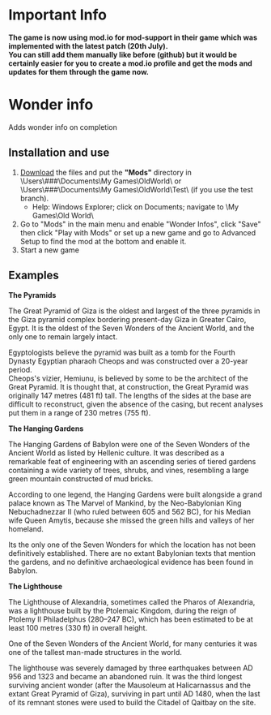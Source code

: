 # Important Info
**The game is now using mod.io for mod-support in their game which was implemented with the latest patch (20th July).<br>
You can still add them manually like before (github) but it would be certainly easier for you to create a mod.io profile and get the mods and updates for them through the game now.**

# Wonder info
 Adds wonder info on completion



## Installation and use


1. [Download](https://github.com/ShadowDuke/OW_WonderInfos/archive/master.zip) the files and put the **"Mods"** directory in \Users\\###\Documents\My Games\OldWorld\ or \Users\\###\Documents\My Games\OldWorld\Test\ (if you use the test branch).
   - Help: Windows Explorer; click on Documents; navigate to \My Games\Old World\
2. Go to "Mods" in the main menu and enable "Wonder Infos", click "Save" then click "Play with Mods" or set up a new game and go to Advanced Setup to find the mod at the bottom and enable it.
3. Start a new game

## Examples

**The Pyramids**

The Great Pyramid of Giza is the oldest and largest of the three pyramids in the Giza pyramid complex bordering present-day Giza in Greater Cairo, Egypt. It is the oldest of the Seven Wonders of the Ancient World, and the only one to remain largely intact.

Egyptologists believe the pyramid was built as a tomb for the Fourth Dynasty Egyptian pharaoh Cheops and was constructed over a 20-year period.<br>Cheops's vizier, Hemiunu, is believed by some to be the architect of the Great Pyramid. It is thought that, at construction, the Great Pyramid was originally 147 metres (481 ft) tall.
The lengths of the sides at the base are difficult to reconstruct, given the absence of the casing, but recent analyses put them in a range of 230 metres (755 ft).

**The Hanging Gardens**

The Hanging Gardens of Babylon were one of the Seven Wonders of the Ancient World as listed by Hellenic culture. It was described as a remarkable feat of engineering with an ascending series of tiered gardens containing a wide variety of trees, shrubs, and vines, resembling a large green mountain constructed of mud bricks.

According to one legend, the Hanging Gardens were built alongside a grand palace known as The Marvel of Mankind, by the Neo-Babylonian King Nebuchadnezzar II (who ruled between 605 and 562 BC), for his Median wife Queen Amytis, because she missed the green hills and valleys of her homeland.

Its the only one of the Seven Wonders for which the location has not been definitively established. There are no extant Babylonian texts that mention the gardens, and no definitive archaeological evidence has been found in Babylon.

**The Lighthouse**

The Lighthouse of Alexandria, sometimes called the Pharos of Alexandria, was a lighthouse built by the Ptolemaic Kingdom, during the reign of Ptolemy II Philadelphus (280–247 BC), which has been estimated to be at least 100 metres (330 ft) in overall height.

One of the Seven Wonders of the Ancient World, for many centuries it was one of the tallest man-made structures in the world.

The lighthouse was severely damaged by three earthquakes between AD 956 and 1323 and became an abandoned ruin. It was the third longest surviving ancient wonder (after the Mausoleum at Halicarnassus and the extant Great Pyramid of Giza), surviving in part until AD 1480, when the last of its remnant stones were used to build the Citadel of Qaitbay on the site.

